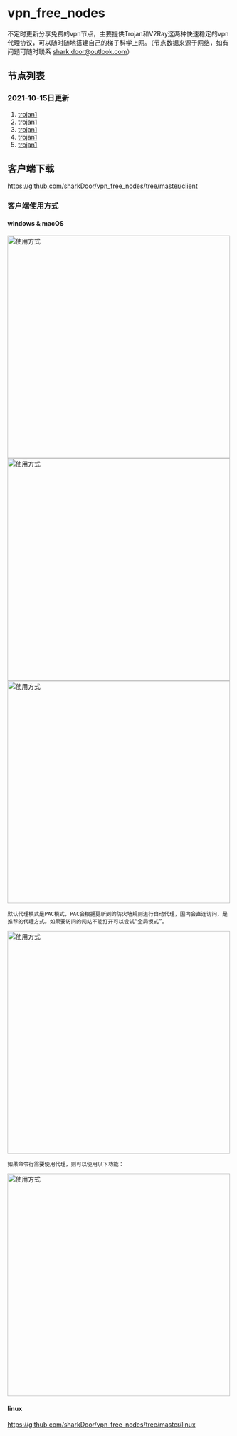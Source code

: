 # vpn_free_nodes

不定时更新分享免费的vpn节点，主要提供Trojan和V2Ray这两种快速稳定的vpn代理协议，可以随时随地搭建自己的梯子科学上网。（节点数据来源于网络，如有问题可随时联系 shark.door@outlook.com）

## 节点列表

### 2021-10-15日更新

1. [trojan1](日本----jp4c56.t4v.fun-----18003----tMzUOS) 
2. [trojan1](日本----jpfy87.t3v.fun-----17503----tMzUOS) 
3. [trojan1](美国----usk3w3.t3v.fun-----17511----tMzUOS) 
4. [trojan1](新加坡----spfrvf.t3v.fun-----17515----tMzUOS) 
5. [trojan1](香港----hk9aws.t4v.fun-----18016----tMzUOS) 


## 客户端下载

https://github.com/sharkDoor/vpn_free_nodes/tree/master/client

### 客户端使用方式

#### windows & macOS

<img width="500" alt="使用方式" src="https://user-images.githubusercontent.com/92512556/137468908-5f4d69ec-cad3-419b-ada7-3aea3595f67c.png">

<img width="500" alt="使用方式" src="https://user-images.githubusercontent.com/92512556/137505416-584953d9-f023-459b-937c-40c81e578f88.png">

<img width="500" alt="使用方式" src="https://user-images.githubusercontent.com/92512556/137505539-ee9b6c83-04f7-48ba-979f-569c6bb7b3ce.png">

`默认代理模式是PAC模式，PAC会根据更新到的防火墙规则进行自动代理，国内会直连访问，是推荐的代理方式。如果要访问的网站不能打开可以尝试“全局模式”。`

<img width="500" alt="使用方式" src="https://user-images.githubusercontent.com/92512556/137505979-13085e67-9850-49e4-925e-d9570bc77802.png">

`如果命令行需要使用代理，则可以使用以下功能：`

<img width="500" alt="使用方式" src="https://user-images.githubusercontent.com/92512556/137506327-cd7e95a3-7388-4c61-b94b-0c5274dfd799.png">


#### linux

https://github.com/sharkDoor/vpn_free_nodes/tree/master/linux

